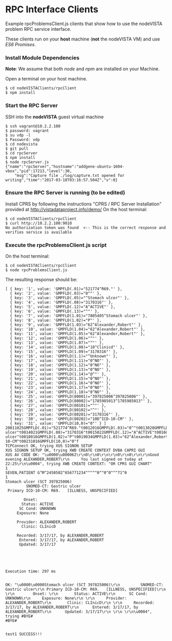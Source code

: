 # RPC Interface Clients

Example rpcProblemsClient.js clients that show how to use the nodeVISTA problem RPC service interface.

These clients run on your __host__ machine (__not__ the nodeVISTA VM) and use _ES6 Promises_.

### Install Module Dependencies

__Note__: We assume that both _node_ and _npm_ are installed on your Machine.

Open a terminal on your host machine.

```text
$ cd nodeVISTAClients/rpcClient
$ npm install
```

### Start  the RPC Server
SSH into the __nodeVISTA__ guest virtual machine
```text
$ ssh vagrant@10.2.2.100
$ password: vagrant
$ su vdp -l
$ Password: vdp
$ cd nodevista
$ git pull
$ cd rpcServer
$ npm install
$ node rpcServer.js
{"name":"rpcServer","hostname":"addgene-ubuntu-1604-vbox","pid":17213,"level":30,
    "msg":"Capture file ./log/capture.txt opened for writing","time":"2017-03-18T03:16:57.504Z","v":0}
```

### Ensure the RPC Server is running (to be edited)
Install CPRS by following the instructions "CPRS / RPC Server Installation" provided at http://vistadataproject.info/demo/
On the host terminal:
```text
$ cd nodeVISTAClients/rpcClient
$ curl http://10.2.2.100:9010
No authorization token was found  <-- This is the correct response and verifies service is available
```

### Execute the rpcProblemsClient.js script
On the host terminal:
```text
$ cd nodeVISTAClients/rpcClient
$ node rpcProblemsClient.js
```
The resulting response should be:

```text
[ { key: '1', value: 'GMPFLD(.01)="521774^R69."' },
  { key: '2', value: 'GMPFLD(.03)="0^"' },
  { key: '3', value: 'GMPFLD(.05)="^Stomach ulcer"' },
  { key: '4', value: 'GMPFLD(.08)="3170316"' },
  { key: '5', value: 'GMPFLD(.12)="A^ACTIVE"' },
  { key: '6', value: 'GMPFLD(.13)="^"' },
  { key: '7', value: 'GMPFLD(1.01)="7805405^Stomach ulcer"' },
  { key: '8', value: 'GMPFLD(1.02)="P"' },
  { key: '9', value: 'GMPFLD(1.03)="62^Alexander,Robert"' },
  { key: '10', value: 'GMPFLD(1.04)="62^Alexander,Robert"' },
  { key: '11', value: 'GMPFLD(1.05)="62^Alexander,Robert"' },
  { key: '12', value: 'GMPFLD(1.06)="^"' },
  { key: '13', value: 'GMPFLD(1.07)="^"' },
  { key: '14', value: 'GMPFLD(1.08)="10^Clinicd"' },
  { key: '15', value: 'GMPFLD(1.09)="3170316"' },
  { key: '16', value: 'GMPFLD(1.1)="^Unknown"' },
  { key: '17', value: 'GMPFLD(1.11)="0^NO"' },
  { key: '18', value: 'GMPFLD(1.12)="0^NO"' },
  { key: '19', value: 'GMPFLD(1.13)="0^NO"' },
  { key: '20', value: 'GMPFLD(1.14)="@^"' },
  { key: '21', value: 'GMPFLD(1.15)="0^NO"' },
  { key: '22', value: 'GMPFLD(1.16)="0^NO"' },
  { key: '23', value: 'GMPFLD(1.17)="0^NO"' },
  { key: '24', value: 'GMPFLD(1.18)="0^NO"' },
  { key: '25', value: 'GMPFLD(80001)="397825006^397825006"' },
  { key: '26', value: 'GMPFLD(80002)="1785985013^1785985013"' },
  { key: '27', value: 'GMPFLD(80101)="^"' },
  { key: '28', value: 'GMPFLD(80102)="^"' },
  { key: '29', value: 'GMPFLD(80201)="3170316"' },
  { key: '30', value: 'GMPFLD(80202)="10D^ICD-10-CM"' },
  { key: '31', value: 'GMPFLD(10,0)="0"' } ]
20011025GMPFLD(.01)="521774^R69."t0012016GMPFLD(.03)="0^"t0013028GMPFLD(.05)="^Stomach ulcer"t0014021GMPFLD(.08)="3170316"t0015022GMPFLD(.12)="A^ACTIVE"t0016015GMPFLD(.13)="^"t0017036GMPFLD(1.01)="7805405^Stomach ulcer"t0018016GMPFLD(1.02)="P"t0019034GMPFLD(1.03)="62^Alexander,Robert"t00210034GMPFLD(1.04)="62^Alexander,Robert"t00211034GMPFLD(1.05)="62^Alexander,Robert"t00212016GMPFLD(1.06)="^"t00213016GMPFLD(1.07)="^"t00214025GMPFLD(1.08)="10^Clinicd"t00215022GMPFLD(1.09)="3170316"t00216022GMPFLD(1.1)="^Unknown"t00217019GMPFLD(1.11)="0^NO"t00218019GMPFLD(1.12)="0^NO"t00219019GMPFLD(1.13)="0^NO"t00220017GMPFLD(1.14)="@^"t00221019GMPFLD(1.15)="0^NO"t00222019GMPFLD(1.16)="0^NO"t00223019GMPFLD(1.17)="0^NO"t00224019GMPFLD(1.18)="0^NO"t00225035GMPFLD(80001)="397825006^397825006"t00226037GMPFLD(80002)="1785985013^1785985013"t00227017GMPFLD(80101)="^"t00228017GMPFLD(80102)="^"t00229023GMPFLD(80201)="3170316"t00230029GMPFLD(80202)="10D^ICD-10-CM"t00231016GMPFLD(10,0)="0"f
TCPConnect OK, trying XUS SIGNON SETUP
XUS SIGNON SETUP OK, trying XWB CREATE CONTEXT DVBA CAPRI GUI
XUS AV CODE OK: "\u0000\u000062\r\n0\r\n0\r\n\r\n0\r\n0\r\n\r\nGood evening ALEXANDER,ROBERT\r\n     You last signed on today at 22:25\r\n\u0004", trying XWB CREATE CONTEXT: "OR CPRS GUI CHART"
1
SEVEN,PATIENT G^M^2450502^656771234^^^^^0^^0^0^^^71^0
1
Stomach ulcer (SCT 397825006)
         SNOMED-CT: Gastric ulcer
 Primary ICD-10-CM: R69.   [ILLNESS, UNSPECIFIED]
 
        Onset: 
       Status: ACTIVE
      SC Cond: UNKNOWN
     Exposure: None
 
     Provider: ALEXANDER,ROBERT
       Clinic: CLInicD
 
     Recorded: 3/17/17, by ALEXANDER,ROBERT
      Entered: 3/17/17, by ALEXANDER,ROBERT
      Updated: 3/17/17
 
 



Execution time: 297 ms


OK: "\u0000\u0000Stomach ulcer (SCT 397825006)\r\n         SNOMED-CT: Gastric ulcer\r\n Primary ICD-10-CM: R69.   [ILLNESS, UNSPECIFIED]\r\n \r\n        Onset: \r\n       Status: ACTIVE\r\n      SC Cond: UNKNOWN\r\n     Exposure: None\r\n \r\n     Provider: ALEXANDER,ROBERT\r\n       Clinic: CLInicD\r\n \r\n     Recorded: 3/17/17, by ALEXANDER,ROBERT\r\n      Entered: 3/17/17, by ALEXANDER,ROBERT\r\n      Updated: 3/17/17\r\n \r\n \r\n\u0004", trying #BYE#
#BYE#


test1 SUCCESS!!!

```
